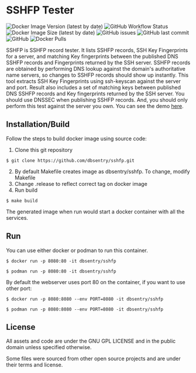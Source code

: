 # SSHFP Tester
![Docker Image Version (latest by date)](https://img.shields.io/docker/v/dbsentry/sshfp)
![GitHub Workflow Status](https://img.shields.io/github/workflow/status/dbsentry/sshfp/CI)
![Docker Image Size (latest by date)](https://img.shields.io/docker/image-size/dbsentry/sshfp)
![GitHub issues](https://img.shields.io/github/issues/dbsentry/sshfp)
![GitHub last commit](https://img.shields.io/github/last-commit/dbsentry/sshfp)
![GitHub](https://img.shields.io/github/license/dbsentry/sshfp)
![Docker Pulls](https://img.shields.io/docker/pulls/dbsentry/sshfp)  

SSHFP is SSHFP record tester. It lists SSHFP records, SSH Key Fingerprints for a server, and matching Key fingerprints between the published DNS SSHFP records and Fingerprints returned by the SSH server. SSHFP records are obtained by performing DNS lookup against the domain's authoritative name servers, so changes to SSHFP records should show up instantly. This tool extracts SSH Key Fingerprints using ssh-keyscan against the server and port. Result also includes a set of matching keys between published DNS SSHFP records and Key fingerprints returned by the SSH server. You should use DNSSEC when publishing SSHFP records. And, you should only perform this test against the server you own. You can see the demo [here](http://sshfp.herokuapp.com/#/dashboard).

## Installation/Build
Follow the steps to build docker image using source code:
1. Clone this git repository
```console
$ git clone https://github.com/dbsentry/sshfp.git
```
2. By default Makefile creates image as dbsentry/sshfp. To change, modify Makefile
3. Change .release to reflect correct tag on docker image
4. Run build
```console
$ make build
```
The generated image when run would start a docker container with all the services.

## Run
You can use either docker or podman to run this container.
```console
$ docker run -p 8080:80 -it dbsentry/sshfp
```

```console
$ podman run -p 8080:80 -it dbsentry/sshfp
```

By default the webserver uses port 80 on the container, if you want to use other port:
```console
$ docker run -p 8080:8080 --env PORT=8080 -it dbsentry/sshfp
```
```console
$ podman run -p 8080:8080 --env PORT=8080 -it dbsentry/sshfp
```

## License
All assets and code are under the GNU GPL LICENSE and in the public domain unless specified otherwise.

Some files were sourced from other open source projects and are under their terms and license.
